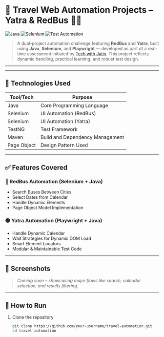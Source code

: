 # 🚀 Travel Web Automation Projects – Yatra & RedBus 🧳🚌

![Java](https://img.shields.io/badge/Java-ED8B00?style=for-the-badge&logo=java&logoColor=white)
![Selenium](https://img.shields.io/badge/Selenium-43B02A?style=for-the-badge&logo=selenium&logoColor=white)
![Test Automation](https://img.shields.io/badge/Test%20Automation-✅-green?style=for-the-badge)

> A dual-project automation challenge featuring **RedBus** and **Yatra**, built using **Java**, **Selenium**, and **Playwright** — developed as part of a real-time assessment initiated by [Tech with Jatin](https://www.youtube.com/@TechWithJatin). This project reflects dynamic handling, practical learning, and robust test design.

---


---

## 🧪 Technologies Used

| Tool/Tech      | Purpose                         |
|----------------|----------------------------------|
| Java           | Core Programming Language       |
| Selenium       | UI Automation (RedBus)          |
| Selenium       | UI Automation (Yatra)           |
| TestNG         | Test Framework                  |
| Maven          | Build and Dependency Management |
| Page Object    | Design Pattern Used             |

---

## ✅ Features Covered

### 🔴 RedBus Automation (Selenium + Java)
- Search Buses Between Cities
- Select Dates from Calendar
- Handle Dynamic Elements
- Page Object Model Implementation

### 🟢 Yatra Automation (Playwright + Java)
- Handle Dynamic Calendar
- Wait Strategies for Dynamic DOM Load
- Smart Element Locators
- Modular & Maintainable Test Code

---

## 📸 Screenshots

> *Coming soon – showcasing major flows like search, calendar selection, and results filtering.*

---

## 📌 How to Run

1. Clone the repository  
   ```bash
   git clone https://github.com/your-username/travel-automation.git
   cd travel-automation


